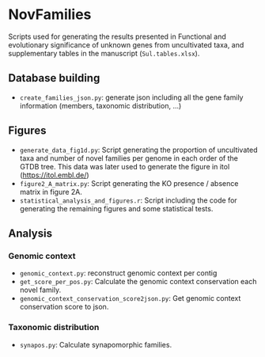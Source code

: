 # NovFamilies
Scripts used for generating the results presented in Functional and evolutionary significance of unknown genes from uncultivated taxa, and supplementary tables in the manuscript (``Sul.tables.xlsx``).  

## Database building

- ``create_families_json.py``: generate json including all the gene family information (members, taxonomic distribution, ...)

## Figures

- ``generate_data_fig1d.py``: Script generating the proportion of uncultivated taxa and number of novel families per genome in each order of the GTDB tree. This data was later used to generate the figure in itol (https://itol.embl.de/) 
- ``figure2_A_matrix.py``: Script generating the KO presence / absence matrix in figure 2A.
- ``statistical_analysis_and_figures.r``: Script including the code for generating the remaining figures and some statistical tests. 

## Analysis

### Genomic context
- ``genomic_context.py``: reconstruct genomic context per contig
- ``get_score_per_pos.py``: Calculate the genomic context conservation each novel family.
- ``genomic_context_conservation_score2json.py``: Get genomic context conservation score to json. 

### Taxonomic distribution

- ``synapos.py``: Calculate synapomorphic families. 
